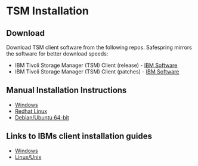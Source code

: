 # TSM Installation

## Download

Download TSM client software from the following repos. Safespring mirrors the software for better download speeds:

- IBM Tivoli Storage Manager (TSM) Client (release) - [IBM Software](https://www3.software.ibm.com/storage/tivoli-storage-management/maintenance/client/)
- IBM Tivoli Storage Manager (TSM) Client (patches) - [IBM Software](https://www3.software.ibm.com/storage/tivoli-storage-management/patches/client/)

## Manual Installation Instructions

- [Windows](windows)
- [Redhat Linux](rhel)
- [Debian/Ubuntu 64-bit](debian-ubuntu)

## Links to IBMs client installation guides

- [Windows](https://www.ibm.com/support/knowledgecenter/SSGSG7_7.1.3/client/b_ba_guide_win.pdf)
- [Linux/Unix](https://www.ibm.com/support/knowledgecenter/SSGSG7_7.1.3/client/b_ba_guide_unx_lnx.pdf)
